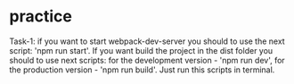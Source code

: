 # practice

Task-1: if you want to start webpack-dev-server you should to use the next script: 'npm run start'. If you want build the project in the dist folder you should to use next scripts: for the development version - 'npm run dev', for the production version - 'npm run build'. Just run this scripts in terminal.
